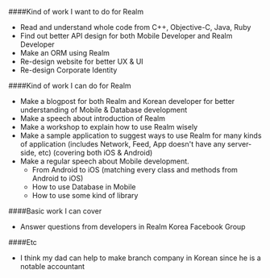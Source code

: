 ####Kind of work I want to do for Realm
* Read and understand whole code from C++, Objective-C, Java, Ruby
* Find out better API design for both Mobile Developer and Realm Developer
* Make an ORM using Realm
* Re-design website for better UX & UI
* Re-design Corporate Identity

####Kind of work I can do for Realm
* Make a blogpost for both Realm and Korean developer for better understanding of Mobile & Database development
* Make a speech about introduction of Realm
* Make a workshop to explain how to use Realm wisely
* Make a sample application to suggest ways to use Realm for many kinds of application (includes Network, Feed, App doesn't have any server-side, etc) (covering both iOS & Android)
* Make a regular speech about Mobile development.
   * From Android to iOS (matching every class and methods from Android to iOS)
   * How to use Database in Mobile
   * How to use some kind of library

####Basic work I can cover
* Answer questions from developers in Realm Korea Facebook Group

####Etc
* I think my dad can help to make branch company in Korean since he is a notable accountant
